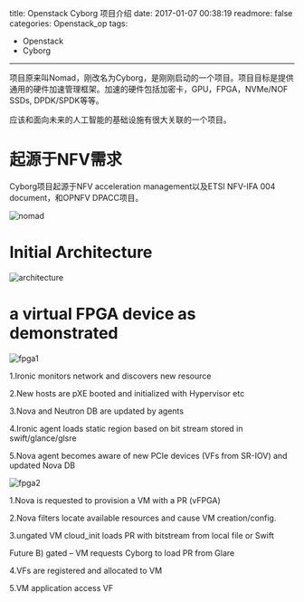 title: Openstack Cyborg 项目介绍
date: 2017-01-07 00:38:19
readmore: false
categories: Openstack_op
tags:
- Openstack
- Cyborg
---
项目原来叫Nomad，刚改名为Cyborg，是刚刚启动的一个项目。项目目标是提供通用的硬件加速管理框架。加速的硬件包括加密卡，GPU，FPGA，NVMe/NOF SSDs, DPDK/SPDK等等。

应该和面向未来的人工智能的基础设施有很大关联的一个项目。

# 起源于NFV需求

Cyborg项目起源于NFV acceleration management以及ETSI NFV-IFA 004 document，和OPNFV DPACC项目。

![nomad](https://wiki.openstack.org/w/images/thumb/f/f2/Nomad2.png/800px-Nomad2.png)

# Initial Architecture

![architecture](https://wiki.openstack.org/w/images/thumb/3/3f/Nomad3.png/800px-Nomad3.png)

# a virtual FPGA device as demonstrated

![fpga1](/images/cyborg_intro/fpga1.jpg)

1.Ironic monitors network and discovers new resource

2.New hosts are pXE booted and initialized with Hypervisor etc

3.Nova and Neutron DB are updated by agents

4.Ironic agent loads static region based on bit stream stored in swift/glance/glsre

5.Nova agent becomes aware of new PCIe devices (VFs from SR-IOV) and updated Nova DB




![fpga2](/images/cyborg_intro/fpga2.jpg)

1.Nova is requested to provision a VM with a PR (vFPGA)

2.Nova filters locate available resources and cause VM creation/config.

3.ungated VM cloud_init loads PR with bitstream from local file or Swift

  Future B) gated – VM requests Cyborg to load PR from Glare 

4.VFs are registered and allocated to VM

5.VM application access VF


